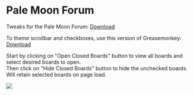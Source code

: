 # Pale Moon Forum
Tweaks for the Pale Moon Forum: <a href="https://raw.githubusercontent.com/srazzano/Pale_Moon_Forum/master/Pale_Moon_Forum.user.js">Download</a>

To theme scrollbar and checkboxes, use this version of Greasemonkey: <a href="https://raw.githubusercontent.com/srazzano/Greasemonkey/master/greasemonkey-PM1.0.2.xpi">Download</a>

Start by clicking on "Open Closed Boards" button to view all boards and select desired boards to open.<br>Then click on "Hide Closed Boards" button to hide the unchecked boards. Will retain selected boards on page load.

<img src="https://github.com/srazzano/Images/blob/master/forum.png"/>

